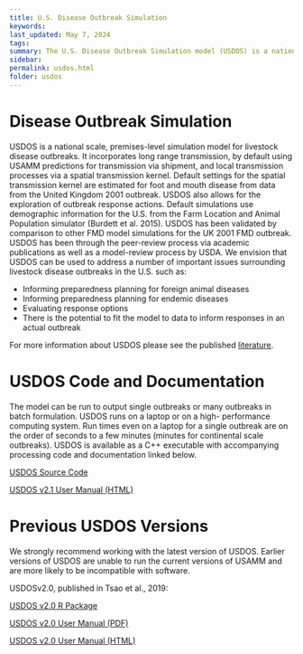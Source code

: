 ```yaml
---
title: U.S. Disease Outbreak Simulation
keywords:
last_updated: May 7, 2024
tags:
summary: The U.S. Disease Outbreak Simulation model (USDOS) is a national scale model where premises-to-premises transmission occurs by two routes -- long range transmission due to movement of infected animals informed by USAMM or local due to aerosol, fenceline, or fomite transmission.
sidebar:
permalink: usdos.html
folder: usdos
---
```


# Disease Outbreak Simulation
USDOS is a national scale, premises-level simulation model for livestock disease outbreaks. It incorporates long range transmission, by default using USAMM predictions for transmission via shipment, and local transmission processes via a spatial transmission kernel. Default settings for the spatial transmission kernel are estimated for foot and mouth disease from data from the United Kingdom 2001 outbreak. USDOS also allows for the exploration of outbreak response actions. Default simulations use demographic information for the U.S. from the Farm Location and Animal Population simulator (Burdett et al. 2015). USDOS has been validated by comparison to other FMD model simulations for the UK 2001 FMD outbreak. USDOS has been through the peer-review process via academic publications as well as a model-review process by USDA.
We envision that USDOS can be used to address a number of important issues surrounding livestock disease outbreaks in the U.S. such as:
-	Informing preparedness planning for foreign animal diseases
-	Informing preparedness planning for endemic diseases
-	Evaluating response options
-	There is the potential to fit the model to data to inform responses in an actual outbreak

For more information about USDOS please see the published [literature](https://webblabb.github.io/usammusdos/literature).


# USDOS Code and Documentation
The model can be run to output single outbreaks or many outbreaks in batch formulation. USDOS runs on a laptop or on a high- performance computing system. Run times even on a laptop for a single outbreak are on the order of seconds to a few minutes (minutes for continental scale outbreaks). USDOS is available as a C++ executable with accompanying processing code and documentation linked below.

<a href="https://github.com/webblabb/usdos" class="btn btn-primary">USDOS Source Code</a>

<a href="literature/USDOSv2.1_UserManual.html" class="btn btn-primary">USDOS v2.1 User Manual (HTML)</a>



# Previous USDOS Versions

We strongly recommend working with the latest version of USDOS. Earlier versions of USDOS are unable to run the current versions of USAMM and are more likely to be incompatible with software.

USDOSv2.0, published in Tsao et al., 2019:

<a href="https://github.com/webblabb/usdosr" class="btn btn-primary">USDOS v2.0 R Package</a>

<a href="literature/USDOS_UserManual_Tsaoetal.pdf" class="btn btn-primary">USDOS v2.0 User Manual (PDF)</a>

<a href="literature/USDOS_UserManual_Tsaoetal.html" class="btn btn-primary">USDOS v2.0 User Manual (HTML)</a>
